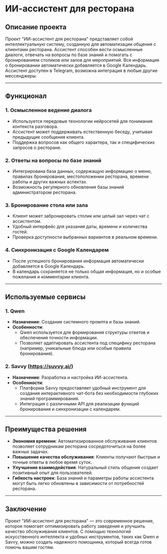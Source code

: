 # ИИ-ассистент для ресторана

## Описание проекта
Проект "ИИ-ассистент для ресторана" представляет собой интеллектуальную систему, созданную для автоматизации общения с клиентами ресторана. Ассистент способен вести осмысленные диалоги, отвечать на вопросы по базе знаний и помогать с бронированием столиков или залов для мероприятий. Вся информация о бронировании автоматически добавляется в Google Календарь. Ассистент доступен в Telegram, возможна интеграция в любые другие мессенджеры.

---

## Функционал

### 1. **Осмысленное ведение диалога**
   - Используется передовые технологии нейросетей для понимания контекста разговора.
   - Ассистент может поддерживать естественную беседу, учитывая предыдущие сообщения клиента.
   - Поддержка вопросов как общего характера, так и специфических запросов о ресторане.

### 2. **Ответы на вопросы по базе знаний**
   - Интегрирована база данных, содержащую информацию о меню, правилах бронирования, местоположении ресторана, времени работы и других важных аспектах.
   - Возможность регулярного обновления базы знаний администратором ресторана.

### 3. **Бронирование стола или зала**
   - Клиент может забронировать столик или целый зал через чат с ассистентом.
   - Удобный интерфейс для указания даты, времени и количества гостей.
   - Проверка доступности выбранных вариантов в реальном времени.

### 4. **Синхронизация с Google Календарем**
   - После успешного бронирования информация автоматически добавляется в Google Календарь.
   - В календарь сохраняется не только общая информация, но и особые пожелания и комментарии клиента.

---

## Используемые сервисы

### 1. **Qwen**
   - **Назначение**: Создание системного промпта и базы знаний.
   - **Особенности**:
     - Qwen используется для формирования структуры ответов и обеспечения точности информации.
     - Позволяет адаптировать ассистента под специфику ресторана (например, уникальные блюда или особые правила бронирования).

### 2. **Savvy (https://suvvy.ai/)**
   - **Назначение**: Разработка и настройка ИИ-ассистента.
   - **Особенности**:
     - Платформа Savvy предоставляет удобный инструмент для создания интерактивного чат-бота без необходимости глубоких знаний программирования.
     - Интеграция с различными API для реализации функций бронирования и синхронизации с календарем.

---

## Преимущества решения

- **Экономия времени**: Автоматизированное обслуживание клиентов позволяет сотрудникам ресторана сосредоточиться на более важных задачах.
- **Повышение качества обслуживания**: Клиенты получают быстрые и точные ответы в любое время суток.
- **Улучшение взаимодействия**: Натуральный стиль общения создает позитивный опыт для пользователей.
- **Гибкость настроек**: База знаний и параметры работы ассистента могут быть легко обновлены в зависимости от потребностей ресторана.

---

## Заключение
Проект "ИИ-ассистент для ресторана" — это современное решение, которое помогает оптимизировать работу заведения и улучшить качество обслуживания клиентов. С помощью технологий искусственного интеллекта и удобных инструментов, таких как Qwen и Savvy, можно создать надежного помощника, который всегда готов помочь вашим гостям.
